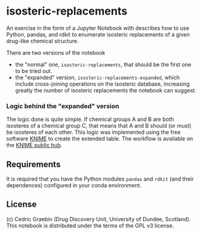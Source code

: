 # isosteric-replacements
An exercise in the form of a Jupyter Notebook with describes how to use Python, pandas, and rdkit to enumerate isosteric replacements of a given drug-like chemical structure.

There are two versions of the notebook
- the "normal" one, `isosteric-replacements`, that should be the first one to be tried out.
- the "expanded" version, `isosteric-replacements-expanded`, which include cross-joining operations on the isosteric database, increasing greatly the number of isosteric replacements the notebook can suggest.

### Logic behind the "expanded" version
The logic done is quite simple. If chemical groups A and B are both isosteres of a chemical group C, that means that A and B should (or must) be isosteres of each other. This logic was implemented using the free software [KNIME](https://www.knime.com) to create the extended table. The workflow is available on the [KNIME public hub](https://hub.knime.com/s/sQfVfUh6olwgacVK).

## Requirements
It is required that you have the Python modules `pandas` and `rdkit` (and their dependences) configured in your conda environment. 

## License
(c) Cedric Graebin (Drug Discovery Unit, University of Dundee, Scotland). This notebook is distributed under the terms of the GPL v3 license.
